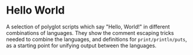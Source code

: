 # Hello World

A selection of polyglot scripts which say "Hello, World!" in different
combinations of languages. They show the comment escaping tricks needed to
combine the languages, and definitions for `print/println/puts`, as a starting
point for unifying output between the languages.
